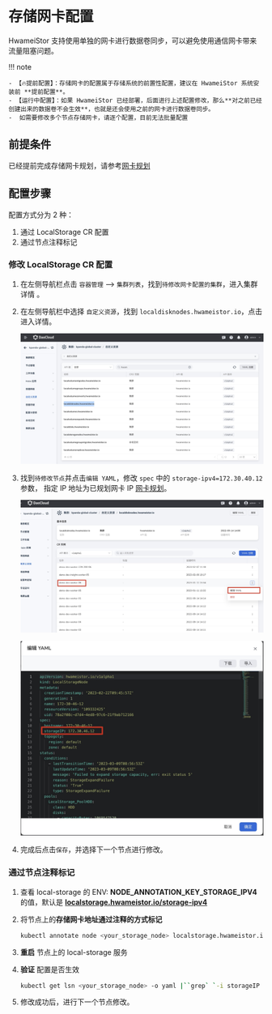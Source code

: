 # 存储网卡配置

HwameiStor 支持使用单独的网卡进行数据卷同步，可以避免使用通信网卡带来流量阻塞问题。

!!! note

    - 【🔥提前配置】：存储网卡的配置属于存储系统的前置性配置，建议在 HwameiStor 系统安装前 **提前配置**。
    - 【运行中配置】：如果 HwameiStor 已经部署，后面进行上述配置修改，那么**对之前已经创建出来的数据卷不会生效**，也就是还会使用之前的网卡进行数据卷同步。
    -  如需要修改多个节点存储网卡，请逐个配置，目前无法批量配置
    

## 前提条件

已经提前完成存储网卡规划，请参考[网卡规划](../../../network/plans/ethplan.md)

## 配置步骤

配置方式分为 2 种：

1. 通过 LocalStorage CR 配置
2. 通过节点注释标记

### 修改 LocalStorage CR 配置

1. 在左侧导航栏点击 `容器管理` —> `集群列表`，找到`待修改网卡配置的集群`，进入集群详情 。

2. 在左侧导航栏中选择 `自定义资源`，找到 `localdisknodes.hwameistor.io`，点击进入详情。

    ![Ethedit01](../../images/ethEdit01.jpg)

3. 找到`待修改节点`并点击`编辑 YAML`，修改 `spec` 中的 `storage-ipv4=172.30.40.12` 参数，
    指定 IP 地址为已规划网卡 IP [网卡规划](../../../network/plans/ethplan.md)。
    
    ![ethedit02](../../images/ethedit02.jpg)
    
    ![ethedit03](../../images/editeth03.jpg)

4. 完成后点击`保存`，并选择下一个节点进行修改。

### 通过节点注释标记

1. 查看 local-storage 的 ENV: **NODE_ANNOTATION_KEY_STORAGE_IPV4** 的值，默认是
    **[localstorage.hwameistor.io/storage-ipv4](http://localstorage.hwameistor.io/storage-ipv4)**

2. 将节点上的**存储网卡地址通过注释的方式标记**

    ```sh
    kubectl annotate node <your_storage_node> localstorage.hwameistor.io``/storage-ipv4``=172.30.46.12
    ```

3. **重启** 节点上的 local-storage 服务

4. **验证** 配置是否生效

    ```sh
    kubectl get lsn <your_storage_node> -o yaml |``grep` `-i storageIP
    ```

5. 修改成功后，进行下一个节点修改。
